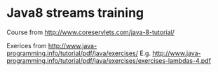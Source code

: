 # Java8 streams training

Course from
http://www.coreservlets.com/java-8-tutorial/

Exerices from
http://www.java-programming.info/tutorial/pdf/java/exercises/
E.g.
http://www.java-programming.info/tutorial/pdf/java/exercises/exercises-lambdas-4.pdf
